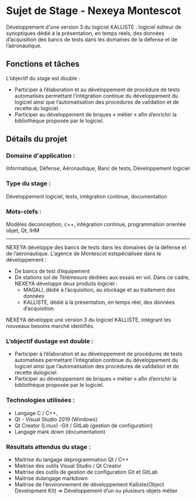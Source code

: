 # Sujet de Stage - Nexeya Montescot  

Développement d'une version 3 du logiciel KALLISTE : logiciel éditeur de synoptiques dédié à la présentation, en temps réels, des données d’acquisition des bancs de tests dans les domaines de la défense et de l’aéronautique.  

## Fonctions et tâches

L’objectif du stage est double :  
- Participer à l’élaboration et au développement de procédure de tests automatisés permettant l’intégration continue du développement du logiciel ainsi que l’automatisation des procédures de validation et de recette du logiciel.
- Participer au développement de briques « métier » afin d’enrichir la bibliothèque proposée par le logiciel.  

## Détails du projet

### Domaine d'application :  
Informatique, Défense, Aéronautique, Banc de tests, Développement logiciel  
### Type du stage : 
Développement logiciel, tests, intégration continue, documentation  
### Mots-clefs :
Modèles deconception, c++, intégration continue, programmation orientée objet, Qt, IHM  

---

NEXEYA développe des bancs de tests dans les domaines de la défense et de l’aéronautique. L’agence de Montescot estspécialisée dans le développement : 
- De bancs de test d’équipement
- De stations sol de Télémesure dédiées aux essais en vol. Dans ce cadre, NEXEYA développe deux produits logiciel : 
  - MAGALI, dédié à l’acquisition, au stockage et au traitement des données 
  - KALLISTE, dédié à la présentation, en temps réel, des données d’acquisition.  

NEXEYA développe une version 3 du logiciel KALLISTE, intégrant les nouveaux besoins marché identifiés. 

### L’objectif dustage est double : 
- Participer à l’élaboration et au développement de procédures de tests automatisés permettant l’intégration continue du développement du logiciel ainsi que l’automatisation des procédures de validation et de recette dulogiciel.
- Participer au développement de briques « métier » afin d’enrichir la bibliothèque proposée par le logiciel.  

### Technologies utilisées :  
- Langage C / C++, 
- Qt - Visual Studio 2019 (Windows)
- Qt Creator (Linux) -Git / GitLab (gestion de configuration) 
- Langage mark down (documentation)

### Résultats attendus du stage :   
- Maitrise du langage deprogrammation Qt / C++ 
- Maitrise des outils Visual Studio / Qt Creator 
- Maitrise des outils de gestion de configuration Git et GitLab 
- Maitrise dulangage markdown 
- Maitrise de l’environnement de développement Kalliste(Object Development Kit) => Développement d’un ou plusieurs objets métier
